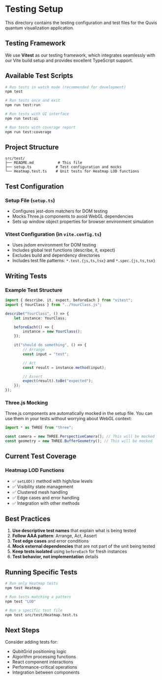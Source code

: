 # Testing Setup

This directory contains the testing configuration and test files for the Quvis quantum visualization application.

## Testing Framework

We use **Vitest** as our testing framework, which integrates seamlessly with our Vite build setup and provides excellent TypeScript support.

## Available Test Scripts

```bash
# Run tests in watch mode (recommended for development)
npm test

# Run tests once and exit
npm run test:run

# Run tests with UI interface
npm run test:ui

# Run tests with coverage report
npm run test:coverage
```

## Project Structure

```
src/test/
├── README.md           # This file
├── setup.ts           # Test configuration and mocks
└── Heatmap.test.ts    # Unit tests for Heatmap LOD functions
```

## Test Configuration

### Setup File (`setup.ts`)

- Configures jest-dom matchers for DOM testing
- Mocks Three.js components to avoid WebGL dependencies
- Sets up window object properties for browser environment simulation

### Vitest Configuration (in `vite.config.ts`)

- Uses jsdom environment for DOM testing
- Includes global test functions (describe, it, expect)
- Excludes build and dependency directories
- Includes test file patterns: `*.test.{js,ts,tsx}` and `*.spec.{js,ts,tsx}`

## Writing Tests

### Example Test Structure

```typescript
import { describe, it, expect, beforeEach } from "vitest";
import { YourClass } from "../YourClass.js";

describe("YourClass", () => {
    let instance: YourClass;

    beforeEach(() => {
        instance = new YourClass();
    });

    it("should do something", () => {
        // Arrange
        const input = "test";

        // Act
        const result = instance.method(input);

        // Assert
        expect(result).toBe("expected");
    });
});
```

### Three.js Mocking

Three.js components are automatically mocked in the setup file. You can use them in your tests without worrying about WebGL context:

```typescript
import * as THREE from "three";

const camera = new THREE.PerspectiveCamera(); // This will be mocked
const geometry = new THREE.BufferGeometry(); // This will be mocked
```

## Current Test Coverage

### Heatmap LOD Functions

- ✅ `setLOD()` method with high/low levels
- ✅ Visibility state management
- ✅ Clustered mesh handling
- ✅ Edge cases and error handling
- ✅ Integration with other methods

## Best Practices

1. **Use descriptive test names** that explain what is being tested
2. **Follow AAA pattern**: Arrange, Act, Assert
3. **Test edge cases** and error conditions
4. **Mock external dependencies** that are not part of the unit being tested
5. **Keep tests isolated** using `beforeEach` for fresh instances
6. **Test behavior, not implementation** details

## Running Specific Tests

```bash
# Run only Heatmap tests
npm test Heatmap

# Run tests matching a pattern
npm test "LOD"

# Run a specific test file
npm test src/test/Heatmap.test.ts
```

## Next Steps

Consider adding tests for:

- QubitGrid positioning logic
- Algorithm processing functions
- React component interactions
- Performance-critical operations
- Integration between components
